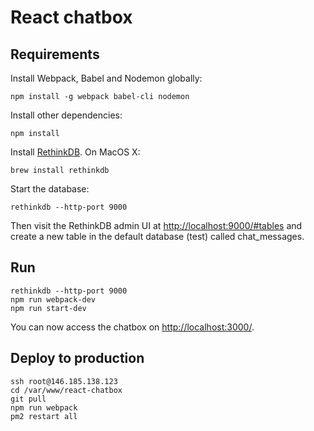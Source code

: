 # React chatbox

## Requirements

Install Webpack, Babel and Nodemon globally:
```
npm install -g webpack babel-cli nodemon
```

Install other dependencies:
```
npm install
```

Install [RethinkDB](https://www.rethinkdb.com/docs/install/). On MacOS X:
```
brew install rethinkdb
```
Start the database:
```
rethinkdb --http-port 9000
```
Then visit the RethinkDB admin UI at [http://localhost:9000/#tables](http://localhost:9000/#tables) and create a new table in the default database (test) called chat_messages.

## Run

```
rethinkdb --http-port 9000
npm run webpack-dev
npm run start-dev
```
You can now access the chatbox on [http://localhost:3000/](http://localhost:3000/).

## Deploy to production

```
ssh root@146.185.138.123
cd /var/www/react-chatbox
git pull
npm run webpack
pm2 restart all
```
